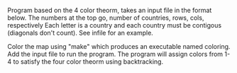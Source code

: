 Program based on the 4 color theorm, takes an input file in the format below.
The numbers at the top go, number of countries, rows, cols, respectively
Each letter is a country and each country must be contigous (diagonals don't count).
See infile for an example.                        

Color the map using "make" which produces an executable named coloring. Add the input file to run the program. 
The program will assign colors from 1-4 to satisfy the four color theorm using backtracking.
